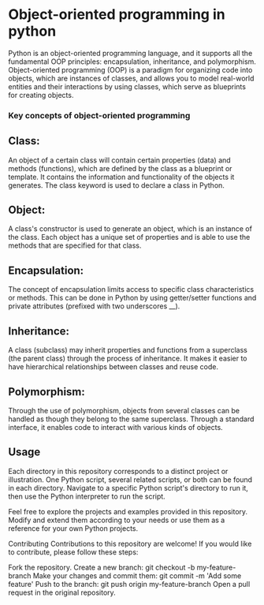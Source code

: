 # Object-oriented programming in python

Python is an object-oriented programming language, and it supports all the fundamental OOP principles: encapsulation, inheritance, and polymorphism. Object-oriented programming (OOP) is a paradigm for organizing code into objects, which are instances of classes, and allows you to model real-world entities and their interactions by using classes, which serve as blueprints for creating objects.

### Key concepts of object-oriented programming

## Class:
An object of a certain class will contain certain properties (data) and methods (functions), which are defined by the class as a blueprint or template. It contains the information and functionality of the objects it generates. The class keyword is used to declare a class in Python.

## Object:
A class's constructor is used to generate an object, which is an instance of the class. Each object has a unique set of properties and is able to use the methods that are specified for that class.

## Encapsulation:
The concept of encapsulation limits access to specific class characteristics or methods. This can be done in Python by using getter/setter functions and private attributes (prefixed with two underscores __).

## Inheritance:
A class (subclass) may inherit properties and functions from a superclass (the parent class) through the process of inheritance. It makes it easier to have hierarchical relationships between classes and reuse code.

## Polymorphism:
Through the use of polymorphism, objects from several classes can be handled as though they belong to the same superclass. Through a standard interface, it enables code to interact with various kinds of objects.

## Usage
Each directory in this repository corresponds to a distinct project or illustration. One Python script, several related scripts, or both can be found in each directory. Navigate to a specific Python script's directory to run it, then use the Python interpreter to run the script.


Feel free to explore the projects and examples provided in this repository. Modify and extend them according to your needs or use them as a reference for your own Python projects.

Contributing
Contributions to this repository are welcome! If you would like to contribute, please follow these steps:

Fork the repository.
Create a new branch: git checkout -b my-feature-branch
Make your changes and commit them: git commit -m 'Add some feature'
Push to the branch: git push origin my-feature-branch
Open a pull request in the original repository.